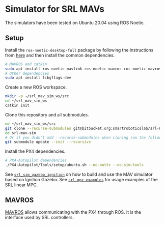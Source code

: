 # Simulator for SRL MAVs

The simulators have been tested on Ubuntu 20.04 using ROS Noetic.


## Setup

Install the `ros-noetic-desktop-full` package by following the instructions
from [here](http://wiki.ros.org/noetic/Installation) and then install the
common dependencies.

``` sh
# MAVROS and catkin
sudo apt install ros-noetic-mavlink ros-noetic-mavros ros-noetic-mavros-msgs python3-catkin-tools
# Other dependencies
sudo apt install libgflags-dev
```

Create a new ROS workspace.

``` sh
mkdir -p ~/srl_mav_sim_ws/src
cd ~/srl_mav_sim_ws
catkin init
```

Clone this repository and all submodules.

``` sh
cd ~/srl_mav_sim_ws/src
git clone --recurse-submodules git@bitbucket.org:smartroboticslab/srl-mav-sim.git
cd srl-mav-sim
# Or if you didn't add --recurse-submodules when cloning run the following:
git submodule update --init --recursive
```

Install the PX4 dependencies.

``` sh
# PX4-Autopilot dependencies
./PX4-Autopilot/Tools/setup/ubuntu.sh --no-nuttx --no-sim-tools
```

See [`srl_sim_gazebo_ignition`](srl_sim_gazebo_ignition/README.md) on how to
build and use the MAV simulator based on Ignition Gazebo. See
[`srl_mpc_examples`](srl_mpc_examples/README.md) for usage examples of the SRL
linear MPC.


## MAVROS

[MAVROS](http://wiki.ros.org/mavros) allows communicating with the PX4 through
ROS. It is the interface used by SRL controllers.

